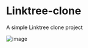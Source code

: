 # Linktree-clone
 A simple Linktree clone project
 
 ![image](https://github.com/user-attachments/assets/a9c687ea-dd08-483e-b740-8dcba23954b3)
